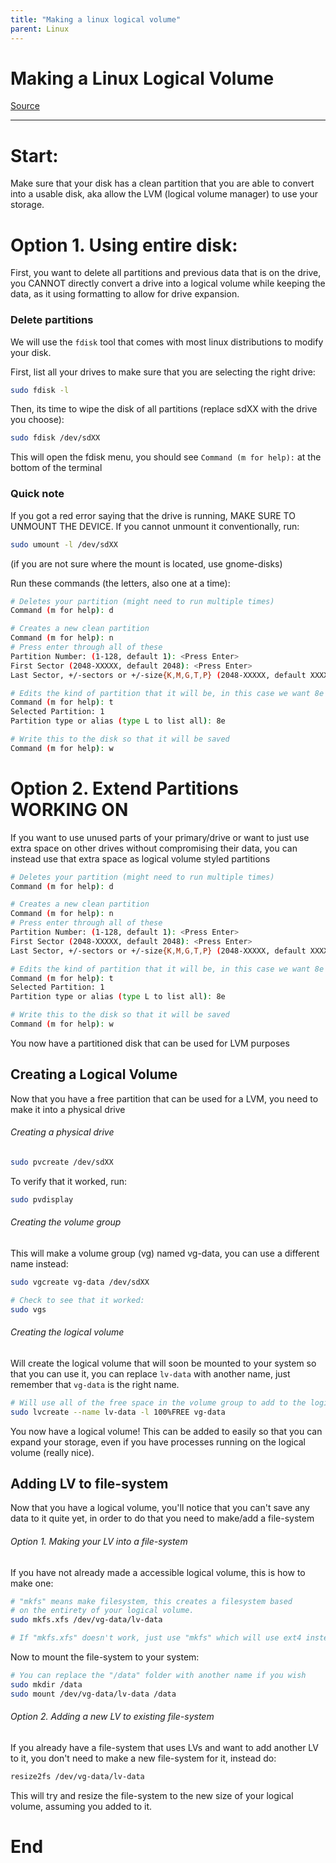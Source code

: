 ```yaml
---
title: "Making a linux logical volume"
parent: Linux
---
```

# Making a Linux Logical Volume
[Source](<https://medium.com/@yhakimi/lvm-how-to-create-and-extend-a-logical-volume-in-linux-9744f27eacfe>)
___
# Start:
Make sure that your disk has a clean partition that you are able to convert into a usable disk, aka allow the LVM (logical volume manager) to use your storage.

# Option 1. Using entire disk:
First, you want to delete all partitions and previous data that is on the drive, you CANNOT directly convert a drive into a logical volume while keeping the data, as it using formatting to allow for drive expansion.

### Delete partitions
We will use the `fdisk` tool that comes with most linux distributions to modify your disk.

First, list all your drives to make sure that you are selecting the right drive:
```bash
sudo fdisk -l
```

Then, its time to wipe the disk of all partitions (replace sdXX with the drive you choose):
```bash
sudo fdisk /dev/sdXX
```

This will open the fdisk menu, you should see
`Command (m for help):`
at the bottom of the terminal

### Quick note
If you got a red error saying that the drive is running, MAKE SURE TO UNMOUNT THE DEVICE. If you cannot unmount it conventionally, run:
```bash
sudo umount -l /dev/sdXX
```
(if you are not sure where the mount is located, use gnome-disks)

Run these commands (the letters, also one at a time):
```bash
# Deletes your partition (might need to run multiple times)
Command (m for help): d

# Creates a new clean partition
Command (m for help): n
# Press enter through all of these
Partition Number: (1-128, default 1): <Press Enter>
First Sector (2048-XXXXX, default 2048): <Press Enter>
Last Sector, +/-sectors or +/-size{K,M,G,T,P} (2048-XXXXX, default XXXXX): <Press Enter>

# Edits the kind of partition that it will be, in this case we want 8e (LVM)
Command (m for help): t
Selected Partition: 1
Partition type or alias (type L to list all): 8e

# Write this to the disk so that it will be saved
Command (m for help): w
```

# Option 2. Extend Partitions WORKING ON
If you want to use unused parts of your primary/drive or want to just use extra space on other drives without compromising their data, you can instead use that extra space as logical volume styled partitions

```bash
# Deletes your partition (might need to run multiple times)
Command (m for help): d

# Creates a new clean partition
Command (m for help): n
# Press enter through all of these
Partition Number: (1-128, default 1): <Press Enter>
First Sector (2048-XXXXX, default 2048): <Press Enter>
Last Sector, +/-sectors or +/-size{K,M,G,T,P} (2048-XXXXX, default XXXXX): <Press Enter>

# Edits the kind of partition that it will be, in this case we want 8e (LVM)
Command (m for help): t
Selected Partition: 1
Partition type or alias (type L to list all): 8e

# Write this to the disk so that it will be saved
Command (m for help): w
```





You now have a partitioned disk that can be used for LVM purposes

## Creating a Logical Volume
Now that you have a free partition that can be used for a LVM, you need to make it into a physical drive

###### Creating a physical drive

```bash
sudo pvcreate /dev/sdXX
```

To verify that it worked, run:

```bash
sudo pvdisplay
```

###### Creating the volume group

This will make a volume group (vg) named vg-data, you can use a different name instead:
```bash
sudo vgcreate vg-data /dev/sdXX

# Check to see that it worked:
sudo vgs
```

###### Creating the logical volume

Will create the logical volume that will soon be mounted to your system so that you can use it, you can replace `lv-data` with another name, just remember that `vg-data` is the right name.

```bash
# Will use all of the free space in the volume group to add to the logical volume
sudo lvcreate --name lv-data -l 100%FREE vg-data
```

You now have a logical volume! This can be added to easily so that you can expand your storage, even if you have processes running on the logical volume (really nice).

## Adding LV to file-system
Now that you have a logical volume, you'll notice that you can't save any data to it quite yet, in order to do that you need to make/add a file-system

###### Option 1. Making your LV into a file-system
If you have not already made a accessible logical volume, this is how to make one:
```bash
# "mkfs" means make filesystem, this creates a filesystem based
# on the entirety of your logical volume.
sudo mkfs.xfs /dev/vg-data/lv-data

# If "mkfs.xfs" doesn't work, just use "mkfs" which will use ext4 instead of xfs
```

Now to mount the file-system to your system:
```bash
# You can replace the "/data" folder with another name if you wish
sudo mkdir /data
sudo mount /dev/vg-data/lv-data /data
```

###### Option 2. Adding a new LV to existing file-system
If you already have a file-system that uses LVs and want to add another LV to it, you don't need to make a new file-system for it, instead do:
```bash
resize2fs /dev/vg-data/lv-data
```

This will try and resize the file-system to the new size of your logical volume, assuming you added to it.

# End
